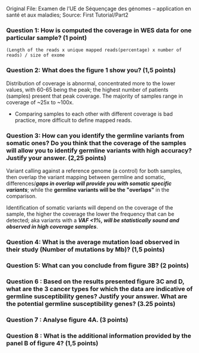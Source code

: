 Original File: Examen de l’UE de Séquençage des génomes – application en santé et aux maladies; Source: First Tutorial/Part2

### Question 1: How is computed the coverage in WES data for one particular sample? (1 point)
`(Length of the reads x unique mapped reads(percentage) x number of reads) / size of exome`

### Question 2: What does the figure 1 show you? (1,5 points)
Distribution of coverage is abnormal, concentrated more to the lower values, with 60-65 being the peak; the highest number of patients (samples) present that peak coverage. The majority of samples range in coverage of ~25x to ~100x.
* Comparing samples to each other with different coverage is bad practice, more difficult to define mapped reads.

### Question 3: How can you identify the germline variants from somatic ones? Do you think that the coverage of the samples will allow you to identify germline variants with high accuracy? Justify your answer. (2,25 points)
Variant calling against a reference genome (a control) for both samples, then overlap the variant mapping between germline and somatic, differences/***gaps in overlap will provide you with somatic specific variants***; while the **germline variants will be the "overlaps"** in the comparison. 

Identification of somatic variants will depend on the coverage of the sample, the higher the coverage the lower the frequency that can be detected; aka variants with a ***VAF <1%, will be statistically sound and observed in high coverage samples***. 

### Question 4: What is the average mutation load observed in their study (Number of mutations by Mb)? (1,5 points)


### Question 5: What can you conclude from figure 3B? (2 points)

### Question 6 : Based on the results presented figure 3C and D, what are the 3 cancer types for which the data are indicative of germline susceptibility genes? Justify your answer. What are the potential germline susceptibility genes? (3.25 points)

### Question 7 : Analyse figure 4A. (3 points)

### Question 8 : What is the additional information provided by the panel B of figure 4? (1,5 points)